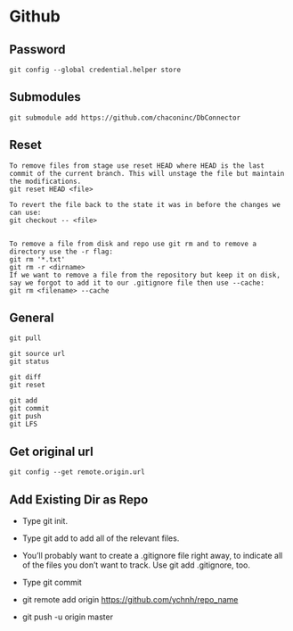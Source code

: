 # Github 
## Password
```
git config --global credential.helper store
```
## Submodules
```
git submodule add https://github.com/chaconinc/DbConnector
```
## Reset
```
To remove files from stage use reset HEAD where HEAD is the last commit of the current branch. This will unstage the file but maintain the modifications.
git reset HEAD <file>

To revert the file back to the state it was in before the changes we can use:
git checkout -- <file>


To remove a file from disk and repo use git rm and to remove a directory use the -r flag:
git rm '*.txt'
git rm -r <dirname>
If we want to remove a file from the repository but keep it on disk, say we forgot to add it to our .gitignore file then use --cache:
git rm <filename> --cache
```
## General
```
git pull

git source url
git status

git diff
git reset

git add
git commit
git push
git LFS
```
## Get original url
```
git config --get remote.origin.url
```
## Add Existing Dir as Repo
* Type git init.
* Type git add to add all of the relevant files.
* You’ll probably want to create a .gitignore file right away, to indicate all of the files you don’t want to track. Use git add .gitignore, too.
* Type git commit

* git remote add origin https://github.com/ychnh/repo_name
* git push -u origin master

